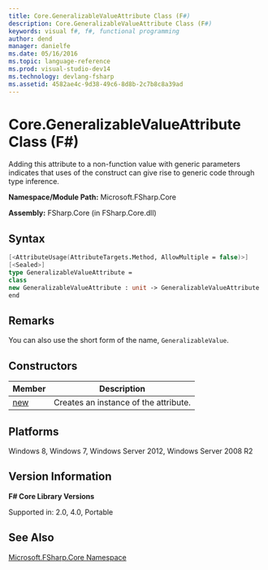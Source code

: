 ```yaml
---
title: Core.GeneralizableValueAttribute Class (F#)
description: Core.GeneralizableValueAttribute Class (F#)
keywords: visual f#, f#, functional programming
author: dend
manager: danielfe
ms.date: 05/16/2016
ms.topic: language-reference
ms.prod: visual-studio-dev14
ms.technology: devlang-fsharp
ms.assetid: 4582ae4c-9d38-49c6-8d8b-2c7b8c8a39ad 
---
```


# Core.GeneralizableValueAttribute Class (F#)

Adding this attribute to a non-function value with generic parameters indicates that uses of the construct can give rise to generic code through type inference.

**Namespace/Module Path:** Microsoft.FSharp.Core

**Assembly:** FSharp.Core (in FSharp.Core.dll)


## Syntax

```fsharp
[<AttributeUsage(AttributeTargets.Method, AllowMultiple = false)>]
[<Sealed>]
type GeneralizableValueAttribute =
class
new GeneralizableValueAttribute : unit -> GeneralizableValueAttribute
end
```

## Remarks
You can also use the short form of the name, `GeneralizableValue`.


## Constructors


|Member|Description|
|------|-----------|
|[new](https://msdn.microsoft.com/library/2aea746e-5873-4edf-ac41-97d34e7185c8)|Creates an instance of the attribute.|

## Platforms
Windows 8, Windows 7, Windows Server 2012, Windows Server 2008 R2


## Version Information
**F# Core Library Versions**

Supported in: 2.0, 4.0, Portable

## See Also
[Microsoft.FSharp.Core Namespace](Microsoft.FSharp.Core-Namespace-%5BFSharp%5D.md)